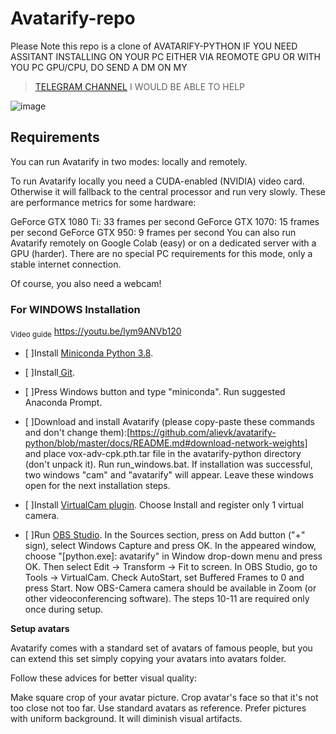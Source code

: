 # Avatarify-repo

Please Note this repo is a clone of AVATARIFY-PYTHON 
IF YOU NEED ASSITANT INSTALLING ON YOUR PC EITHER VIA REOMOTE GPU OR WITH YOU PC GPU/CPU, DO SEND A DM ON MY 
>[TELEGRAM CHANNEL](https://t.me/avatarifydeepfake)
I WOULD BE ABLE TO HELP



![image](https://user-images.githubusercontent.com/75305634/235898182-a83ac1fd-ce58-4a7b-ad43-57cb6c18e016.png)


## Requirements
You can run Avatarify in two modes: locally and remotely.

To run Avatarify locally you need a CUDA-enabled (NVIDIA) video card. Otherwise it will fallback to the central processor and run very slowly. These are performance metrics for some hardware:

GeForce GTX 1080 Ti: 33 frames per second
GeForce GTX 1070: 15 frames per second
GeForce GTX 950: 9 frames per second
You can also run Avatarify remotely on Google Colab (easy) or on a dedicated server with a GPU (harder). There are no special PC requirements for this mode, only a stable internet connection.

Of course, you also need a webcam!

### For WINDOWS Installation

<sub>Video guide</sub>
https://youtu.be/lym9ANVb120

- [ ]Install [Miniconda Python 3.8](https://docs.conda.io/en/latest/miniconda.html#windows-installers).
- [ ]Install[ Git](https://git-scm.com/download/win).
- [ ]Press Windows button and type "miniconda". Run suggested Anaconda Prompt.
- [ ]Download and install Avatarify (please copy-paste these commands and don't change them):[https://github.com/alievk/avatarify-python/blob/master/docs/README.md#download-network-weights] and place vox-adv-cpk.pth.tar file in the avatarify-python directory (don't unpack it).
Run run_windows.bat. If installation was successful, two windows "cam" and "avatarify" will appear. Leave these windows open for the next installation steps.




- [ ]Install [VirtualCam plugin](https://obsproject.com/forum/resources/obs-virtualcam.539/). Choose Install and register only 1 virtual camera.
- [ ]Run [OBS Studio](https://obsproject.com/).
In the Sources section, press on Add button ("+" sign), select Windows Capture and press OK. In the appeared window, choose "[python.exe]: avatarify" in Window drop-down menu and press OK. Then select Edit -> Transform -> Fit to screen.
In OBS Studio, go to Tools -> VirtualCam. Check AutoStart, set Buffered Frames to 0 and press Start.
Now OBS-Camera camera should be available in Zoom (or other videoconferencing software).
The steps 10-11 are required only once during setup.




**Setup avatars**

Avatarify comes with a standard set of avatars of famous people, but you can extend this set simply copying your avatars into avatars folder.

Follow these advices for better visual quality:

Make square crop of your avatar picture.
Crop avatar's face so that it's not too close not too far. Use standard avatars as reference.
Prefer pictures with uniform background. It will diminish visual artifacts.
